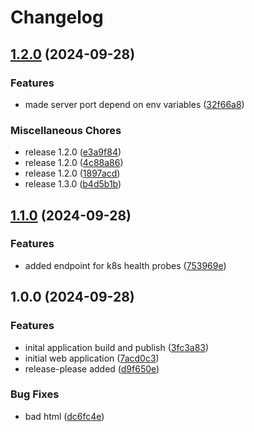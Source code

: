 # Changelog

## [1.2.0](https://github.com/robstrdev/null-to-apps-on-k8s/compare/v1.1.0...v1.2.0) (2024-09-28)


### Features

* made server port depend on env variables ([32f66a8](https://github.com/robstrdev/null-to-apps-on-k8s/commit/32f66a8e9c8e0971f2492b9798aa65249d05421d))


### Miscellaneous Chores

* release 1.2.0 ([e3a9f84](https://github.com/robstrdev/null-to-apps-on-k8s/commit/e3a9f840b7d80d9b8ef61f645954b4ae5608d222))
* release 1.2.0 ([4c88a86](https://github.com/robstrdev/null-to-apps-on-k8s/commit/4c88a86ae89f836a84ed6c9b1cf24010fe63a666))
* release 1.2.0 ([1897acd](https://github.com/robstrdev/null-to-apps-on-k8s/commit/1897acde278085d98d8514538a6568020faea3da))
* release 1.3.0 ([b4d5b1b](https://github.com/robstrdev/null-to-apps-on-k8s/commit/b4d5b1b64ae3fa8b7f1b65af2738eee61cad72fc))

## [1.1.0](https://github.com/robstrdev/null-to-apps-on-k8s/compare/v1.0.0...v1.1.0) (2024-09-28)


### Features

* added endpoint for k8s health probes ([753969e](https://github.com/robstrdev/null-to-apps-on-k8s/commit/753969eeac936fddf459f23c5fa4ae3892c76821))

## 1.0.0 (2024-09-28)


### Features

* inital application build and publish ([3fc3a83](https://github.com/robstrdev/null-to-apps-on-k8s/commit/3fc3a8316e5640adb85ae4f0d981ed49ba458554))
* initial web application ([7acd0c3](https://github.com/robstrdev/null-to-apps-on-k8s/commit/7acd0c3fd5837c45e2bcf1d4d99ba78a5e3b4963))
* release-please added ([d9f650e](https://github.com/robstrdev/null-to-apps-on-k8s/commit/d9f650e96990fc72858dcc23b2ea69c42fcb8c36))


### Bug Fixes

* bad html ([dc6fc4e](https://github.com/robstrdev/null-to-apps-on-k8s/commit/dc6fc4e1539fd608e7c4ca5bd26db10d1d240717))
